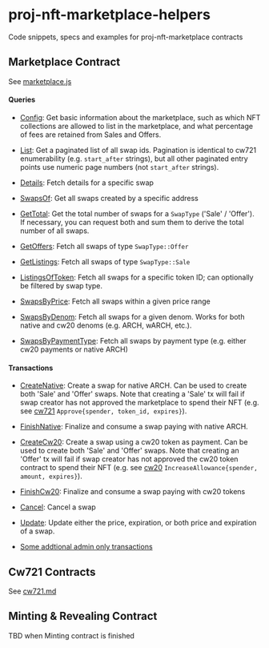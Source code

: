 # proj-nft-marketplace-helpers
Code snippets, specs and examples for proj-nft-marketplace contracts

## Marketplace Contract
See [marketplace.js](./marketplace-contract/marketplace.js)

#### Queries
- [Config](./marketplace-contract/marketplace.js#L12-L50): Get basic information about the marketplace, such as which NFT collections are allowed to list in the marketplace, and what percentage of fees are retained from Sales and Offers.

- [List](./marketplace-contract/marketplace.js#L53-L83): Get a paginated list of all swap ids. Pagination is identical to cw721 enumerability (e.g. `start_after` strings), but all other paginated entry points use numeric page numbers (not `start_after` strings).

- [Details](./marketplace-contract/marketplace.js#L85-L127): Fetch details for a specific swap

- [SwapsOf](./marketplace-contract/marketplace.js#L129-L192): Get all swaps created by a specific address

- [GetTotal](./marketplace-contract/marketplace.js#L194-L220): Get the total number of swaps for a `SwapType` ('Sale' / 'Offer'). If necessary, you can request both and sum them to derive the total number of all swaps.

- [GetOffers](./marketplace-contract/marketplace.js#L222-L288): Fetch all swaps of type `SwapType::Offer`

- [GetListings](./marketplace-contract/marketplace.js#L290-L349): Fetch all swaps of type `SwapType::Sale`

- [ListingsOfToken](./marketplace-contract/marketplace.js#L351-L416): Fetch all swaps for a specific token ID; can optionally be filtered by swap type.

- [SwapsByPrice](./marketplace-contract/marketplace.js#L418-L486): Fetch all swaps within a given price range

- [SwapsByDenom](./marketplace-contract/marketplace.js#L488-L556): Fetch all swaps for a given denom. Works for both native and cw20 denoms (e.g. ARCH, wARCH, etc.).

- [SwapsByPaymentType](./marketplace-contract/marketplace.js#L558-L624): Fetch all swaps by payment type (e.g. either cw20 payments or native ARCH)

#### Transactions
- [CreateNative](./marketplace-contract/marketplace.js#L628-L675): Create a swap for native ARCH. Can be used to create both 'Sale' and 'Offer' swaps. Note that creating a 'Sale' tx will fail if swap creator has not approved the marketplace to spend their NFT (e.g. see [cw721](https://github.com/CosmWasm/cw-nfts/blob/main/packages/cw721/README.md) `Approve{spender, token_id, expires}`).

- [FinishNative](./marketplace-contract/marketplace.js#L677-L722): Finalize and consume a swap paying with native ARCH.

- [CreateCw20](./marketplace-contract/marketplace.js#L724-L770): Create a swap using a cw20 token as payment. Can be used to create both 'Sale' and 'Offer' swaps. Note that creating an 'Offer' tx will fail if swap creator has not approved the cw20 token contract to spend their NFT (e.g. see [cw20](https://github.com/CosmWasm/cw-plus/blob/main/packages/cw20/README.md) `IncreaseAllowance{spender, amount, expires}`). 

- [FinishCw20](./marketplace-contract/marketplace.js#L772-L815): Finalize and consume a swap paying with cw20 tokens

- [Cancel](./marketplace-contract/marketplace.js#L817-L852): Cancel a swap

- [Update](./marketplace-contract/marketplace.js#L854-L896): Update either the price, expiration, or both price and expiration of a swap.

- [Some addtional admin only transactions](./marketplace-contract/marketplace.js#L898-L7911)


## Cw721 Contracts
See [cw721.md](./cw721-contract/cw721.md)

## Minting & Revealing Contract
TBD when Minting contract is finished
